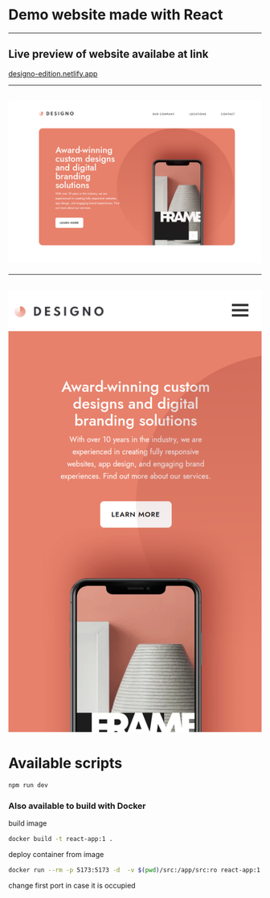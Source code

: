 # Demo website made with React

---
## Live preview of website availabe at link
<a href="https://designo-edition.netlify.app/">designo-edition.netlify.app</a>

---
![plot](./src/assets/readme/Screenshot%20from%202023-07-25%2023-25-50.png)
---
---
![plot](./src/assets/readme/Screenshot%20from%202023-07-25%2023-26-25.png)
---
# Available scripts
```bash
npm run dev
```
### Also available to build with Docker


build image

```bash
docker build -t react-app:1 .
```

deploy container from image

```bash
docker run --rm -p 5173:5173 -d  -v $(pwd)/src:/app/src:ro react-app:1
```

change first port in case it is occupied
